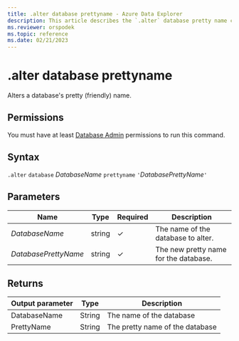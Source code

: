 ```yaml
---
title: .alter database prettyname - Azure Data Explorer
description: This article describes the `.alter` database pretty name command.
ms.reviewer: orspodek
ms.topic: reference
ms.date: 02/21/2023
---
```

# .alter database prettyname

Alters a database's pretty (friendly) name.

## Permissions

You must have at least [Database Admin](access-control/role-based-access-control.md) permissions to run this command.

## Syntax

`.alter` `database` *DatabaseName* `prettyname` `'`*DatabasePrettyName*`'`

## Parameters

|Name|Type|Required|Description|
|--|--|--|--|
|*DatabaseName*|string|&check;|The name of the database to alter.|
|*DatabasePrettyName*|string|&check;|The new pretty name for the database.|

## Returns
 
|Output parameter |Type |Description 
|---|---|---
|DatabaseName |String |The name of the database
|PrettyName |String |The pretty name of the database
